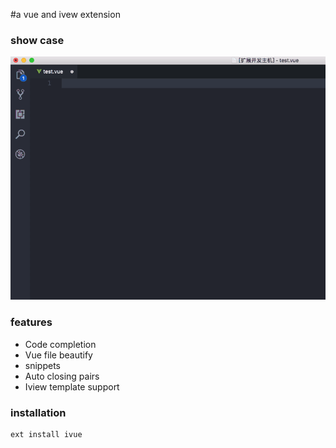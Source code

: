 #a vue and ivew extension


### show case

![demo](https://raw.githubusercontent.com/dainash/ivue/master/images/record.gif)

### features

- Code completion
- Vue file beautify
- snippets
- Auto closing pairs
- Iview template support

### installation

```
ext install ivue
```